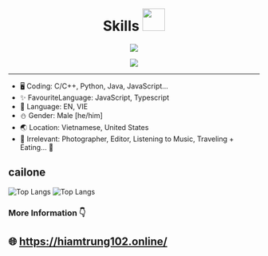 <h1 align="center"> Skills <img src="https://cdn.discordapp.com/attachments/990995960945586250/1101026524062298122/3895-blueclouds.gif" height="45px"></h1>

<p align="center">
  <a href="https://github.com/hiamtrung102">
    <img src="https://skillicons.dev/icons?i=js,ts,c,cpp,cs,java,python,php,nodejs,react,angular,discord" />
  </a>
</p>
<p align="center">
  <a href="https://github.com/hiamtrung102">
    <img src="https://skillicons.dev/icons?i=androidstudio,unity,php,mongodb,docker,mysql" />
  </a>
</p>

---
* 🖥️ Coding: C/C++, Python, Java, JavaScript...
* ✨ FavouriteLanguage: JavaScript, Typescript
* 📝 Language: EN, VIE
* ⛄️ Gender: Male [he/him]
* 🌏 Location: Vietnamese, United States
* 🌠 Irrelevant: Photographer, Editor, Listening to Music, Traveling + Eating... 🤟

## cailone

![Top Langs](https://github-readme-stats.vercel.app/api/top-langs/?username=hiamtrung103&layout=compact)
![Top Langs](https://github-readme-stats.vercel.app/api/top-langs/?username=hiamtrung103&hide_progress=true)

### More Information 👇
## 🌐 https://hiamtrung102.online/
